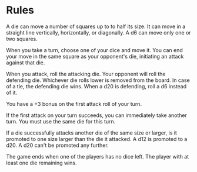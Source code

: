 # Rules

A die can move a number of squares up to to half its size. It can move in a straight line vertically, horizontally, or diagonally. A d6 can move only one or two squares.

When you take a turn, choose one of your dice and move it. You can end your move in the same square as your opponent's die, initiating an attack against that die.

When you attack, roll the attacking die. Your opponent will roll the defending die. Whichever die rolls lower is removed from the board. In case of a tie, the defending die wins. When a d20 is defending, roll a d6 instead of it.

You have a +3 bonus on the first attack roll of your turn.

If the first attack on your turn succeeds, you can immediately take another turn. You must use the same die for this turn.

If a die successfully attacks another die of the same size or larger, is it promoted to one size larger than the die it attacked. A d12 is promoted to a d20. A d20 can't be promoted any further.

The game ends when one of the players has no dice left. The player with at least one die remaining wins.